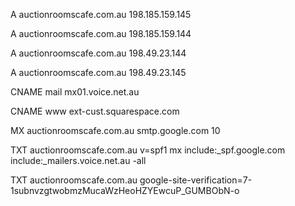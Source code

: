 A auctionroomscafe.com.au 198.185.159.145

A auctionroomscafe.com.au 198.185.159.144

A auctionroomscafe.com.au 198.49.23.144

A auctionroomscafe.com.au 198.49.23.145

CNAME mail mx01.voice.net.au

CNAME www ext-cust.squarespace.com

MX auctionroomscafe.com.au smtp.google.com 10

TXT auctionroomscafe.com.au v=spf1 mx include:_spf.google.com include:_mailers.voice.net.au -all

TXT auctionroomscafe.com.au google-site-verification=7-1subnvzgtwobmzMucaWzHeoHZYEwcuP_GUMBObN-o